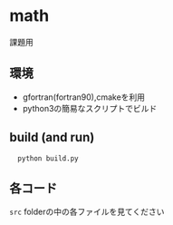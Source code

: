 # math

課題用

## 環境

- gfortran(fortran90),cmakeを利用
- python3の簡易なスクリプトでビルド

## build (and run)

```shellscript
  python build.py
```

## 各コード

`src` folderの中の各ファイルを見てください
